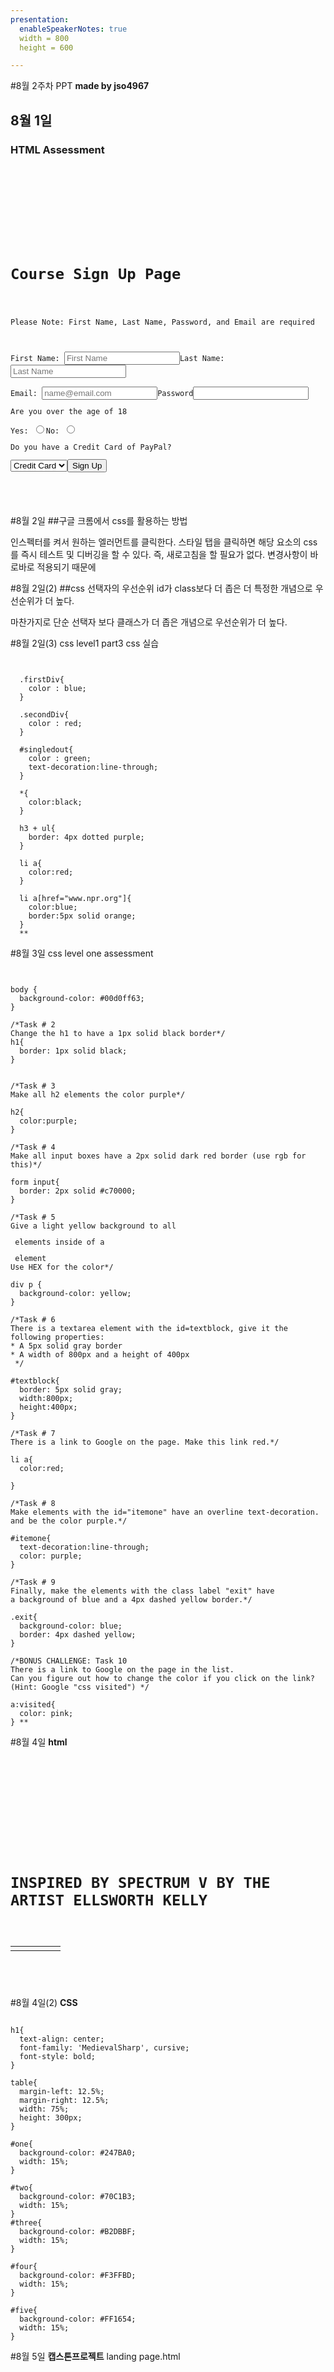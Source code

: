 ```yaml
---
presentation:
  enableSpeakerNotes: true
  width = 800
  height = 600

---
```


<!-- slide -->
#8월 2주차 PPT
**made by jso4967**

<!-- slide -->
## 8월 1일
### HTML Assessment

<!-- slide -->
<pre><code>
  <!DOCTYPE html>
  <html>
    <head>
      <meta charset="utf-8">
      <title>Assessment Test HTML Level2</title>
    </head>
    <body>
      <h1>Course Sign Up Page</h1>
      <p>Please Note: First Name, Last Name, Password, and Email are required</p>
      <form><label for="first_name">First Name: </label><input type="text" id="first_name" name="first_name" placeholder="First Name" required><label for="last_name">Last Name: </label><input type="text" id = "last_name" name="last_name" placeholder="Last Name" required><br><br><label for="email">Email: </label><input type="email" id="email" name="email"placeholder="name@email.com" required><label for="password">Password</label><input type="password" id="password" name="password" required><p>Are you over the age of 18</p><label for="yes">Yes: </label><input type="radio" value="Yes" name="adult" id="Yes" required><label for="no">No: </label><input type="radio" value="No" name="adult" id="no" required><p>Do you have a Credit Card of PayPal?</p><select name="payment" id=""><option value="0">Credit Card</option><option value="1">PayPal</option></select><input type="submit" value="Sign Up"></form>
    </body>
  </html>
</code></pre>

<!-- slide -->
#8월 2일
##구글 크롬에서 css를 활용하는 방법

인스펙터를 켜서 원하는 엘러먼트를 클릭한다. 스타일 탭을 클릭하면 해당 요소의 css를 즉시 테스트 및 디버깅을 할 수 있다.
즉, 새로고침을 할 필요가 없다. 변경사항이 바로바로 적용되기 때문에

<!-- slide -->
#8월 2일(2)
##css 선택자의 우선순위
id가 class보다 더 좁은 더 특정한 개념으로 우선순위가 더 높다.

마찬가지로 단순 선택자 보다 클래스가 더 좁은 개념으로 우선순위가 더 높다.

<!-- slide -->
#8월 2일(3)
css level1 part3 css 실습
<pre><code>

  .firstDiv{
    color : blue;
  }

  .secondDiv{
    color : red;
  }

  #singledout{
    color : green;
    text-decoration:line-through;
  }

  *{
    color:black;
  }

  h3 + ul{
    border: 4px dotted purple;
  }

  li a{
    color:red;
  }

  li a[href="www.npr.org"]{
    color:blue;
    border:5px solid orange;
  }
  **
</code></pre>
<!-- slide -->
#8월 3일
css level one assessment
<pre><code>
<!-- /*Welcome to your CSS Level One Assessment Test!

For this test, edit the CSS file and complete the commented tasks below!
You won't be editing and html, but the css file is linked to the html file.
Watch the video lecture for more info on this! */

/*Task # 1
Give the body element of the site a light blue background using HEX code*/
-->
body {
  background-color: #00d0ff63;
}

/*Task # 2
Change the h1 to have a 1px solid black border*/
h1{
  border: 1px solid black;
}


/*Task # 3
Make all h2 elements the color purple*/

h2{
  color:purple;
}

/*Task # 4
Make all input boxes have a 2px solid dark red border (use rgb for this)*/

form input{
  border: 2px solid #c70000;
}

/*Task # 5
Give a light yellow background to all <p> elements inside of a <div> element
Use HEX for the color*/

div p {
  background-color: yellow;
}

/*Task # 6
There is a textarea element with the id=textblock, give it the following properties:
* A 5px solid gray border
* A width of 800px and a height of 400px
 */

#textblock{
  border: 5px solid gray;
  width:800px;
  height:400px;
}

/*Task # 7
There is a link to Google on the page. Make this link red.*/

li a{
  color:red;

}

/*Task # 8
Make elements with the id="itemone" have an overline text-decoration.
and be the color purple.*/

#itemone{
  text-decoration:line-through;
  color: purple;
}

/*Task # 9
Finally, make the elements with the class label "exit" have
a background of blue and a 4px dashed yellow border.*/

.exit{
  background-color: blue;
  border: 4px dashed yellow;
}

/*BONUS CHALLENGE: Task 10
There is a link to Google on the page in the list.
Can you figure out how to change the color if you click on the link?
(Hint: Google "css visited") */

a:visited{
  color: pink;
} **
</code></pre>

<!-- slide -->
#8월 4일
**html**
<pre><code>
<!DOCTYPE html>
<html>
  <head>
    <meta charset="utf-8">
    <title>Spectrum V</title>
    <link href="https://fonts.googleapis.com/css?family=MedievalSharp" rel="stylesheet">
    <link rel="stylesheet" href="CSS_Level_Two_Spectrum.css">
  </head>
  <body>
    <h1>INSPIRED BY SPECTRUM V BY THE ARTIST ELLSWORTH KELLY</h1>
    <table>
      <tr class="pallete">
        <td id="one"></td>
        <td id="two"></td>
        <td id="three"></td>
        <td id="four"></td>
        <td id="five"></td>
      </tr>
    </table>
  </body>
</html>
</code></pre>
<!-- slide -->
#8월 4일(2)
**CSS**
<pre><code>
h1{
  text-align: center;
  font-family: 'MedievalSharp', cursive;
  font-style: bold;
}

table{
  margin-left: 12.5%;
  margin-right: 12.5%;
  width: 75%;
  height: 300px;
}

#one{
  background-color: #247BA0;
  width: 15%;
}

#two{
  background-color: #70C1B3;
  width: 15%;
}
#three{
  background-color: #B2DBBF;
  width: 15%;
}

#four{
  background-color: #F3FFBD;
  width: 15%;
}

#five{
  background-color: #FF1654;
  width: 15%;
}
</code></pre>

<!-- slide -->
#8월 5일
**캡스톤프로젝트**
landing page.html
<pre><code>
<!DOCTYPE html>
<html>
  <head>
    <meta charset="utf-8">
    <title>Landing Page</title>
    <link rel="stylesheet" href="Capstone_Project.css">
  </head>
  <body>
    <h1>Welcome to the Landing Page</h1>
    <h2>We're a start-up that does something</h2>
    <br>
    <br>
    <p>Lorem ipsum dolor sit amet, consectetur adipisicing elit, sed do eiusmod tempor incididunt ut labore et dolore magna aliqua. Ut enim ad minim veniam, quis nostrud exercitation ullamco laboris nisi ut aliquip ex ea commodo consequat. Duis aute irure dolor in reprehenderit in voluptate velit esse cillum dolore eu fugiat nulla pariatur. Excepteur sint occaecat cupidatat non proident, sunt in culpa qui officia deserunt mollit anim id est laborum.</p>
    <br>
    <p>
      Lorem ipsum dolor sit amet, consectetur adipisicing elit, sed do eiusmod tempor incididunt ut labore et dolore magna aliqua. Ut enim ad minim veniam, quis nostrud exercitation ullamco laboris nisi ut aliquip ex ea commodo consequat. Duis aute irure dolor in reprehenderit in voluptate velit esse cillum dolore eu fugiat nulla pariatur. Excepteur sint occaecat cupidatat non proident, sunt in culpa qui officia deserunt mollit anim id est laborum.
    </p>
    <br>
    <h2>Sign up for our upcoming launch</h2>

    <form action="Capstone_Project_Sign_Up.html" method="get">
      <label for="first_name">First Name:</label>
      <br>
      <input type="text" name ="first_name">
      <br>
      <label for="first_name">Last Name:</label>
      <br>
      <input type="text" name ="last_name">
      <br>
      <label for="email">Email:</label>
      <br>
      <input type="email" name ="email">
      <br>
      <input type="submit" value="Sign me up!" id="submit">
    </form>
  </body>
</html>

</code></pre>

<!-- slide -->
#8월 5일(2)
**캡스톤프로젝트**
sign-up.html
<pre><code>
<!DOCTYPE html>
<html>
  <head>
    <meta charset="utf-8">
    <title>Thank you</title>
    <link rel="stylesheet" href="Capstone_Project.css">
  </head>
  <body>
    <h1>Thanks for signing up!</h1>

    <h2>We'll reach out to you soon!</h2>
  </body>
</html>
</code></pre>

<!-- slide -->
#8월 5일(2)
**캡스톤프로젝트**
css file
<pre><code>
body{
  border-left: 50px solid #25aabb;
  border-right: 50px solid #25aabb;
  border-bottom: 50px solid #25aabb;
  margin: 0 0 0 0;
  text-align:center;
  background-color:#060d33;
  color: #ffffff;
}

p{
  width:75%;
  margin-left: 12.5%;
}

#submit{
  border-color: #ff9800;
  background-color : #ff9800;
  border-radius: 5px;
  height: 50px;
  margin-top: 10px;
  font-weight: bold;
}
</code></pre>

<!-- slide -->
#8월 6일
**부트스트랩 button 예제 실습**
<pre><code>
<!DOCTYPE html>
<html>
  <head>
    <meta charset="utf-8">
    <title>project.html</title>
    <link rel="stylesheet" href="https://stackpath.bootstrapcdn.com/bootstrap/4.1.3/css/bootstrap.min.css" integrity="sha384-MCw98/SFnGE8fJT3GXwEOngsV7Zt27NXFoaoApmYm81iuXoPkFOJwJ8ERdknLPMO" crossorigin="anonymous">
  </head>
  <body>
    <div class="container">
          <h1>Hello World!</h1>
          <button class="btn btn-success btn-lg" type="button" name="button" >I am on</button>
          <button class="btn btn-success btn-lg" type="button" name="button" disabled="disabled" >Disabled</button>

          <div class="jumbotron">
            <h1 class="display-4">Hello, world!</h1>
            <p class="lead">This is a simple hero unit, a simple jumbotron-style component for calling extra attention to featured content or information.</p>
            <hr class="my-4">
            <p>It uses utility classes for typography and spacing to space content out within the larger container.</p>
            <a class="btn btn-primary btn-lg" href="#" role="button">Learn more</a>
        </div>
    </div>
  </body>
</html>
</code></pre>

<!-- slide -->
#8월 6일
**부트스트랩 form 예제 실습**

<pre><code>
<!DOCTYPE html>
<html>
  <head>
    <meta charset="utf-8">
    <title>Project.html</title>
    <link rel="stylesheet" href="https://stackpath.bootstrapcdn.com/bootstrap/4.1.3/css/bootstrap.min.css" integrity="sha384-MCw98/SFnGE8fJT3GXwEOngsV7Zt27NXFoaoApmYm81iuXoPkFOJwJ8ERdknLPMO" crossorigin="anonymous">
  </head>
  <body>
    <div class="container">
      <form>
        <div class="form-group">
          <label for="exampleFormControlFile1">Example file input</label>
          <input type="file" class="form-control-file" id="exampleFormControlFile1">
        </div>
      </form>
    </div>
  </body>
</html>
</code></pre>
